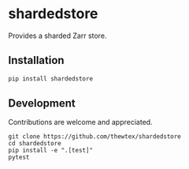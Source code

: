 # shardedstore

Provides a sharded Zarr store.

## Installation

```sh
pip install shardedstore
```

## Development

Contributions are welcome and appreciated.

```
git clone https://github.com/thewtex/shardedstore
cd shardedstore
pip install -e ".[test]"
pytest
```
